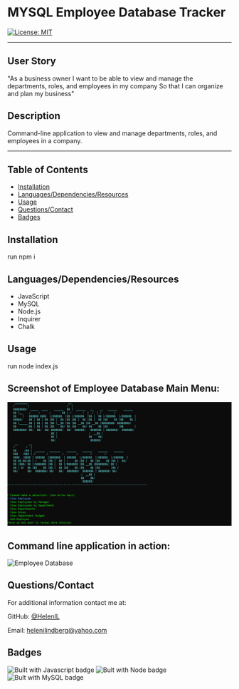 # MYSQL Employee Database Tracker

[![License: MIT](https://img.shields.io/badge/License-MIT-yellow.svg)](https://opensource.org/licenses/MIT)

---

## User Story

"As a business owner
I want to be able to view and manage the departments, roles, and employees in my company
So that I can organize and plan my business"

## Description

Command-line application to view and manage departments, roles, and employees in a company.

---

## Table of Contents

* [Installation](#installation)
* [Languages/Dependencies/Resources](#languages/dependencies/resources)
* [Usage](#usage)
* [Questions/Contact](#questions/contact)
* [Badges](#badges)

## Installation

run npm i

## Languages/Dependencies/Resources

* JavaScript
* MySQL
* Node.js
* Inquirer
* Chalk

## Usage

run node index.js

<h2>Screenshot of Employee Database Main Menu:</h2>

<img src="./assets/em_db.png" alt="Command-line Employee Database Menu Screen">


<h2>Command line application in action:</h2>

![Employee Database](assets/em_db_vid.gif)

## Questions/Contact

For additional information contact me at: 

GitHub: [@HelenIL](https://github.com/HelenIL/)

Email: [helenilindberg@yahoo.com](mailto:helenilindberg@yahoo.com)

## Badges

![Built with Javascript badge](https://img.shields.io/badge/Built_with-Javascript-green)
![Bult with Node badge](https://img.shields.io/badge/Built_with-Node-yellow)
![Bult with MySQL badge](https://img.shields.io/badge/Built_with-MySql-blue)
